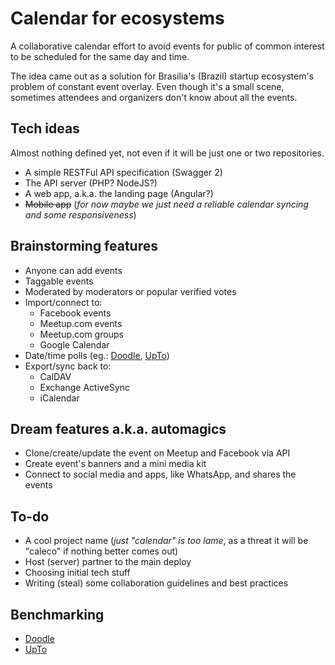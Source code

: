 Calendar for ecosystems
=======================

A collaborative calendar effort to avoid events for public of common interest to be scheduled for the same day and time.

The idea came out as a solution for Brasilia's (Brazil) startup ecosystem's problem of constant event overlay. Even though it's a small scene, sometimes attendees and organizers don't know about all the events.

## Tech ideas

Almost nothing defined yet, not even if it will be just one or two repositories.

- A simple RESTFul API specification (Swagger 2)
- The API server (PHP? NodeJS?)
- A web app, a.k.a. the landing page (Angular?)
- ~~Mobile app~~ (*for now maybe we just need a reliable calendar syncing and some responsiveness*)

## Brainstorming features

- Anyone can add events
- Taggable events
- Moderated by moderators or popular verified votes
- Import/connect to:
    + Facebook events
    + Meetup.com events
    + Meetup.com groups
    + Google Calendar
- Date/time polls (eg.: [Doodle](http://doodle.com/), [UpTo](http://upto.com/))
- Export/sync back to:
    + CalDAV
    + Exchange ActiveSync
    + iCalendar

## Dream features a.k.a. automagics

- Clone/create/update the event on Meetup and Facebook via API
- Create event's banners and a mini media kit
- Connect to social media and apps, like WhatsApp, and shares the events

## To-do

- A cool project name (*just "calendar" is too lame*, as a threat it will be "caleco" if nothing better comes out)
- Host (server) partner to the main deploy
- Choosing initial tech stuff
- Writing (steal) some collaboration guidelines and best practices

## Benchmarking

- [Doodle](http://doodle.com/)
- [UpTo](http://upto.com/)